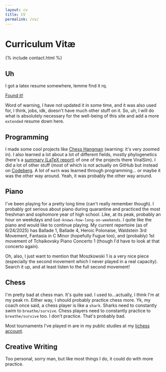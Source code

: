 ```yaml
---
layout: cv
title: CV
permalink: /cv/
---
```


# Curriculum Vitæ

{% include contact.html %}

## Uh

I got a latex resume somewhere, lemme find it rq.

<a href="/assets/files/2_Page_Resume.pdf" target="_blank">Found it!</a>

Word of warning, I have not updated it in some time, and it was also used for, I think, jobs, idk, doesn't have much other stuff on it. So, uh, I will do what is absolutely necessary for the well-being of this site and add a more `extended` resume down here.

## Programming
I made some cool projects like <a href="/webProjects/chessHangman/index.html" target="_blank">Chess Hangman</a> (warning: it's very zoomed in). I also learned a lot about a lot of different fields, mostly phylogenetics (here's a <a href="/assets/files/ViralSim_Report.pdf" target="_blank">summary (LaTeX report)</a> of one of the projects there ViralSim). I did a lot of other stuff (most of which is not actually on GitHub but instead on <a href="https://codeberg.org/melthorm" target="_blank">Codeberg</a>. A lot of `math` was learned through programming... or maybe it was the other way around. Yeah, it was probably the other way around.

## Piano
I've been playing for a pretty long time (can't really remember though). I probably got serious about piano during quarantine and practiced the most freshman and sophomore year of high school. Like, at its peak, probably an hour on weekdays and `God-knows-how-long-on-weekends`. I quite like the piano and would like to continue playing. My current repertoire (as of 6/24/2025) has Ballade 1, Ballade 4, Heroic Polonaise, Waldstein 3rd Movement, Fantasia in C Minor (hopefully Fugue too), and (probably) 1st movement of Tchaikovsky Piano Concerto 1 (though I'd have to look at that concerto again). 

Oh, also, I just want to mention that Moszkowski 1 is a very nice piece (especially the second movement which I never played in a real capacity). Search it up, and at least listen to the full second movement!

## Chess
I'm pretty bad at chess man. It's quite sad. I used to...actually, I think I'm at my peak rn. Either way, I should probably practice chess more. Yk, my coach once said, a chess player is like a `shark`. Sharks need to constantly swim to `breathe/survive`. Chess players need to constantly practice to `breathe/survive` too. I don't practice. That's probably bad.

Most tournaments I've played in are in my public studies at my <a href="https://lichess.org/@/TurboCompass" target="_blank">lichess account</a>.

## Creative Writing
Too personal, sorry man, but like most things I do, it could do with more practice.
